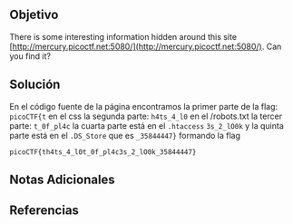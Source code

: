 ## Objetivo
There is some interesting information hidden around this site [http://mercury.picoctf.net:5080/](http://mercury.picoctf.net:5080/). Can you find it?

## Solución
En el código fuente de la página encontramos la primer parte de la flag: `picoCTF{t` en el css la segunda parte: `h4ts_4_l0` en el /robots.txt la tercer parte: `t_0f_pl4c` la cuarta parte está en el `.htaccess` `3s_2_lO0k` y la quinta parte está en el `.DS_Store` que es `_35844447}`
formando la flag 

`picoCTF{th4ts_4_l0t_0f_pl4c3s_2_lO0k_35844447}`
## Notas Adicionales


## Referencias
